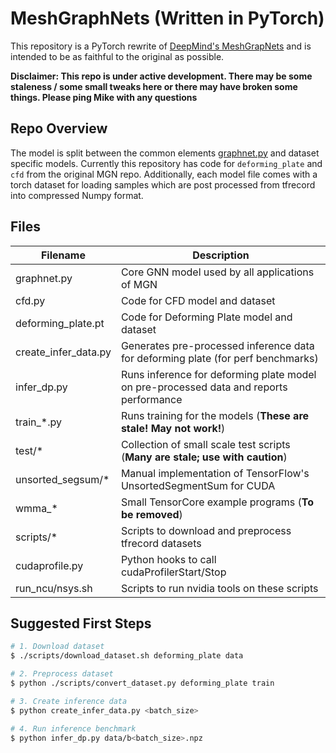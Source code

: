 MeshGraphNets (Written in PyTorch)
==================================
This repository is a PyTorch rewrite of [DeepMind's MeshGrapNets](https://github.com/deepmind/deepmind-research/tree/master/meshgraphnets)
and is intended to be as faithful to the original as possible.

**Disclaimer: This repo is under active development. There may be some staleness
/ some small tweaks here or there may have broken some things. Please ping Mike
with any questions**

## Repo Overview
The model is split between the common elements [graphnet.py](graphnet.py) and
dataset specific models. Currently this repository has code for
`deforming_plate` and `cfd` from the original MGN repo. Additionally, each
model file comes with a torch dataset for loading samples which are post
processed from tfrecord into compressed Numpy format.

## Files
|Filename|Description|
|--------|-------|
| graphnet.py | Core GNN model used by all applications of MGN |
| cfd.py | Code for CFD model and dataset |
| deforming_plate.pt | Code for Deforming Plate model and dataset |
| create_infer_data.py | Generates pre-processed inference data for deforming plate (for perf benchmarks) |
| infer_dp.py | Runs inference for deforming plate model on pre-processed data and reports performance |
| train_*.py | Runs training for the models (**These are stale! May not work!**) |
| test/* | Collection of small scale test scripts (**Many are stale; use with caution**) |
| unsorted_segsum/* | Manual implementation of TensorFlow's UnsortedSegmentSum for CUDA |
| wmma_* | Small TensorCore example programs (**To be removed**) |
| scripts/* | Scripts to download and preprocess tfrecord datasets |
| cudaprofile.py | Python hooks to call cudaProfilerStart/Stop |
| run_ncu/nsys.sh | Scripts to run nvidia tools on these scripts |

## Suggested First Steps
```bash
# 1. Download dataset
$ ./scripts/download_dataset.sh deforming_plate data

# 2. Preprocess dataset
$ python ./scripts/convert_dataset.py deforming_plate train

# 3. Create inference data
$ python create_infer_data.py <batch_size>

# 4. Run inference benchmark
$ python infer_dp.py data/b<batch_size>.npz
```
